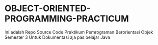 # OBJECT-ORIENTED-PROGRAMMING-PRACTICUM
Ini adalah Repo Source Code Praktikum Pemrograman Berorientasi Objek Semester 3
Untuk Dokumentasi aja pas belajar Java
